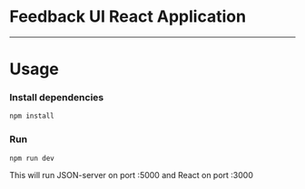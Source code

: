 # Feedback UI React Application

---

# Usage

### Install dependencies

```bash
npm install
```

### Run

```bash
npm run dev
```

This will run JSON-server on port :5000 and React on port :3000